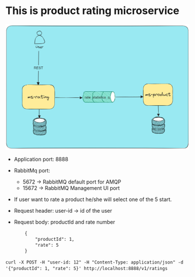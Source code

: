 # This is product rating microservice

![img.png](img.png)


* Application port: 8888
* RabbitMq port:
    - 5672  -> RabbitMQ default port for AMQP
    - 15672 -> RabbitMQ Management UI port


* If user want to rate a product he/she will select one of the 5 start.
* Request header: user-id -> id of the user
* Request body: productId and rate number

          {
              "productId": 1,
              "rate": 5
          }

`curl -X POST -H "user-id: 12" -H "Content-Type: application/json" -d '{"productId": 1, "rate": 5}' http://localhost:8888/v1/ratings
`
